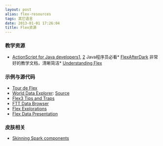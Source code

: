 ```yaml
---
layout: post
alias: flex-resources
tags: 其它语言
date: 2013-01-01 17:26:04
title: Flex资源
---
```


### 教学资源

*   [ActionScript for Java developers1](http://www.javaworld.com/javaworld/jw-02-2009/jw-02-actionscript1.html?page=1), [2](http://www.javaworld.com/javaworld/jw-03-2009/jw-03-actionscript2.html) Java程序员必看*   [FlexAfterDark](http://www.flexafterdark.com/) 非常好的教学文档，清晰简洁*   [Understanding Flex](http://understandingflex.com/)

### 示例与源代码

*   [Tour de Flex](http://www.adobe.com/devnet/flex/tourdeflex.html)
*   [World Data Explorer](http://www.dlgsoftware.com/dataExplorer/dataExplorer.html): [Source](http://www.dlgsoftware.com/dataExplorer/srcview/index.html)
*   [Flex3 Tips and Traps](http://www.dlgsoftware.com/ftt/ftt.html)
*   [FTT Data Browser](http://www.dlgsoftware.com/fttdatabrowser/fttdatabrowser.html)
*   [Flex Explorations](http://www.dlgsoftware.com/flexex/FlexEx.html)
*   [Flex Data Presentation](http://www.dlgsoftware.com/flexexrenderers/FlexExrenderers.html)

### 皮肤相关

*   [Skinning Spark components](http://help.adobe.com/en_US/flex/using/WSA95C9644-B650-4783-B5C0-D2C7F95A23E3.html)

